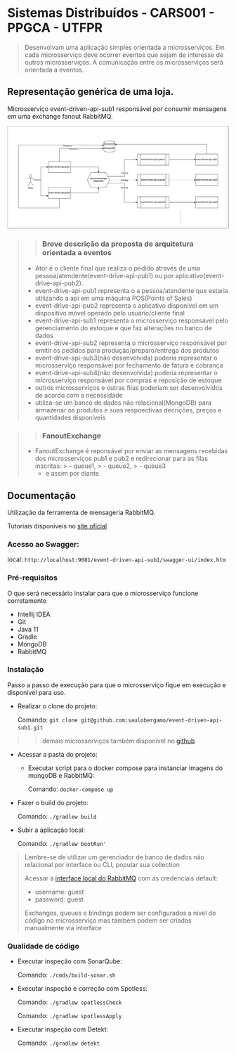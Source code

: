 # Sistemas Distribuídos - CARS001 - PPGCA - UTFPR

>Desenvolvam uma aplicação simples orientada a microsserviços. Em cada microsserviço deve ocorrer eventos que sejam de interesse de outros microsserviços. A comunicação entre os microsserviços será orientada a eventos.


## Representação genérica de uma loja.


Microsserviço event-driven-api-sub1 responsável por consumir mensagens em uma exchange fanout RabbitMQ.

![img.png](img.png)



>>### Breve descrição da proposta de arquitetura orientada a eventos
> - Ator é o cliente final que realiza o pedido através de uma pessoa/atendente(event-drive-api-pub1) ou por aplicativo(event-drive-api-pub2).
> - event-drive-api-pub1 representa o a pessoa/atendente que estaria utilizando a api em uma máquina POS(Points of Sales)
> - event-drive-api-pub2 representa o aplicativo disponível em um dispositivo móvel operado pelo usuário/cliente final
> - event-drive-api-sub1 representa o microsserviço responsável pelo gerenciamento do estoque e que faz alterações no banco de dados
> - event-drive-api-sub2 representa o microsserviço responsável por emitir os pedidos para produção/preparo/entrega dos produtos
> - event-drive-api-sub3(não desenvolvida) poderia representar o microsserviço responsável por fechamento de fatura e cobrança
> - event-drive-api-sub4(não desenvolvida) poderia representar o microsserviço responsável por compras e reposição de estoque
> - outros microsserviços e outras filas poderiam ser desenvolvidos de acordo com a necessidade
> - utiliza-se um banco de dados não relacional(MongoDB) para armazenar os produtos e suas respoectivas decrições, preços e quantidades disponíveis

>>### FanoutExchange
> - FanoutExchange é reponsável por enviar as mensagens recebidas dos microsserviços pub1 e pub2 e redirecionar para as filas inscritas:
    >   - queue1,
    >   - queue2,
    >   - queue3
>   - e assim por diante


## Documentação

Utilização da ferramenta de mensageria RabbitMQ.

Tutoriais disponíveis no [site oficial](https://www.rabbitmq.com/tutorials)

### Acesso ao Swagger:

local: ```http://localhost:9081/event-driven-api-sub1/swagger-ui/index.htm```

### Pré-requisitos

O que será necessário instalar para que o microsserviço funcione corretamente

- Intellij IDEA
- Git
- Java 11
- Gradle
- MongoDB
- RabbitMQ

### Instalação

Passo a passo de execução para que o microsserviço fique em execução e disponível para uso.

- Realizar o clone do projeto:

  Comando: ```git clone git@github.com:saulobergamo/event-driven-api-sub1.git```

>>demais microsserviços também disponível no [github](https://github.com/saulobergamo)


- Acessar a pasta do projeto:

  - Executar script para o docker compose para instanciar imagens do mongoDB e RabbitMQ:

      Comando: ```docker-compose up```


- Fazer o build do projeto:

  Comando: ```./gradlew build```


- Subir a aplicação local:

  Comando: ```./gradlew bootRun'```

> Lembre-se de utilizar um gerenciador de banco de dados não relacional por interface ou CLI, popular sua collection
>
> Acessar a [interface local do RabbitMQ](localhost:15672) com as credenciais default:
> - username: guest
> - password: guest
>
> Exchanges, queues e bindings podem ser configurados a nível de código no microsserviço mas também podem ser criadas manualmente via interface

### Qualidade de código

- Executar inspeção com SonarQube:

  Comando: ```./cmds/build-sonar.sh```


- Executar inspeção e correção com Spotless:

  Comando: ```./gradlew spotlessCheck```

  Comando: ```./gradlew spotlessApply```

- Executar inspeção com Detekt:

  Comando: ```./gradlew detekt```
